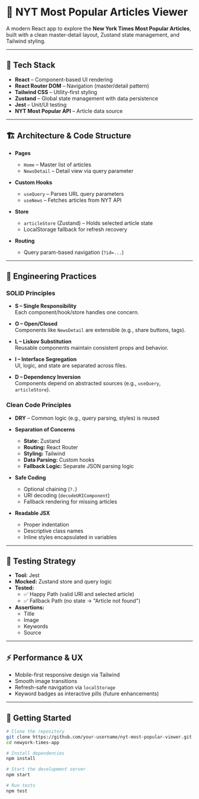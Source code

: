 # 📰 NYT Most Popular Articles Viewer

A modern React app to explore the **New York Times Most Popular Articles**, built with a clean master-detail layout, Zustand state management, and Tailwind styling.

---

## 🧰 Tech Stack

- **React** – Component-based UI rendering  
- **React Router DOM** – Navigation (master/detail pattern)  
- **Tailwind CSS** – Utility-first styling  
- **Zustand** – Global state management with data persistence  
- **Jest** – Unit/UI testing  
- **NYT Most Popular API** – Article data source

---

## 🏗 Architecture & Code Structure

- **Pages**
  - `Home` – Master list of articles
  - `NewsDetail` – Detail view via query parameter

- **Custom Hooks**
  - `useQuery` – Parses URL query parameters
  - `useNews` – Fetches articles from NYT API

- **Store**
  - `articleStore` (Zustand) – Holds selected article state
  - LocalStorage fallback for refresh recovery

- **Routing**
  - Query param-based navigation (`?id=...`)

---

## 🧠 Engineering Practices

### SOLID Principles

- **S – Single Responsibility**  
  Each component/hook/store handles one concern.

- **O – Open/Closed**  
  Components like `NewsDetail` are extensible (e.g., share buttons, tags).

- **L – Liskov Substitution**  
  Reusable components maintain consistent props and behavior.

- **I – Interface Segregation**  
  UI, logic, and state are separated across files.

- **D – Dependency Inversion**  
  Components depend on abstracted sources (e.g., `useQuery`, `articleStore`).

### Clean Code Principles

- **DRY** – Common logic (e.g., query parsing, styles) is reused
- **Separation of Concerns**
  - **State:** Zustand
  - **Routing:** React Router
  - **Styling:** Tailwind
  - **Data Parsing:** Custom hooks
  - **Fallback Logic:** Separate JSON parsing logic

- **Safe Coding**
  - Optional chaining (`?.`)
  - URI decoding (`decodeURIComponent`)
  - Fallback rendering for missing articles

- **Readable JSX**
  - Proper indentation
  - Descriptive class names
  - Inline styles encapsulated in variables

---

## 🧪 Testing Strategy

- **Tool:** Jest  
- **Mocked:** Zustand store and query logic  
- **Tested:**
  - ✅ Happy Path (valid URI and selected article)
  - ✅ Fallback Path (no state → "Article not found")  
- **Assertions:**
  - Title
  - Image
  - Keywords
  - Source

---

## ⚡ Performance & UX

- Mobile-first responsive design via Tailwind
- Smooth image transitions
- Refresh-safe navigation via `localStorage`
- Keyword badges as interactive pills (future enhancements)

---

## 🚀 Getting Started

```bash
# Clone the repository
git clone https://github.com/your-username/nyt-most-popular-viewer.git
cd newyork-times-app

# Install dependencies
npm install

# Start the development server
npm start

# Run tests
npm test
